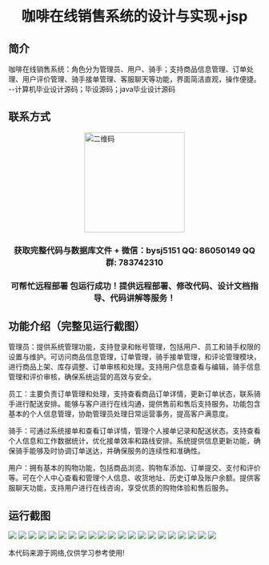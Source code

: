 <p><h1 align="center">咖啡在线销售系统的设计与实现+jsp</h1></p>

## 简介
咖啡在线销售系统：角色分为管理员、用户、骑手；支持商品信息管理、订单处理、用户评价管理、骑手接单管理、客服聊天等功能，界面简洁直观，操作便捷。    --计算机毕业设计源码；毕设源码；java毕业设计源码


## 联系方式
<img src="https://bs-1329754181.cos.ap-shanghai.myqcloud.com/wx.jpg" alt="二维码" style="display: block; margin: 0 auto;" width="200px">
<p><h3 align="center">获取完整代码与数据库文件 + 微信：bysj5151 QQ: 86050149 QQ群: 783742310</h3></p>
<p><h3 align="center">可帮忙远程部署 包运行成功！提供远程部署、修改代码、设计文档指导、代码讲解等服务！</h3></p>

## 功能介绍（完整见运行截图）
管理员：提供系统管理功能，支持登录和帐号管理，包括用户、员工和骑手权限的设置与维护。可访问商品信息管理，订单管理，骑手接单管理，和评论管理模块，进行商品上架、库存调整、订单审核和处理。支持用户信息查看与编辑，骑手信息管理和评价审核，确保系统运营的高效与安全。

员工：主要负责订单管理和处理，支持查看商品订单详情，更新订单状态，联系骑手进行配送安排。能够与客户进行在线沟通，提供售前和售后支持服务。功能包含基本的个人信息管理，协助管理员处理日常运营事务，提高客户满意度。

骑手：可通过系统接单和查看订单详情，管理个人接单记录和配送状态。支持查看个人信息和工作数据统计，优化接单效率和路线安排。系统提供信息更新功能，确保骑手能够及时协调订单送达，并确保服务的连续性和准确性。

用户：拥有基本的购物功能，包括商品浏览、购物车添加、订单提交、支付和评价等。可在个人中心查看和管理个人信息、收货地址、历史订单及账户余额。提供客服聊天功能，支持用户进行在线咨询，享受优质的购物体验和售后服务。


## 运行截图
![](https://bs-1329754181.cos.ap-shanghai.myqcloud.com/ssm/CoffeeOnlineSalesSystem/img/001.jpg)
![](https://bs-1329754181.cos.ap-shanghai.myqcloud.com/ssm/CoffeeOnlineSalesSystem/img/002.jpg)
![](https://bs-1329754181.cos.ap-shanghai.myqcloud.com/ssm/CoffeeOnlineSalesSystem/img/003.jpg)
![](https://bs-1329754181.cos.ap-shanghai.myqcloud.com/ssm/CoffeeOnlineSalesSystem/img/004.jpg)
![](https://bs-1329754181.cos.ap-shanghai.myqcloud.com/ssm/CoffeeOnlineSalesSystem/img/005.jpg)
![](https://bs-1329754181.cos.ap-shanghai.myqcloud.com/ssm/CoffeeOnlineSalesSystem/img/006.jpg)
![](https://bs-1329754181.cos.ap-shanghai.myqcloud.com/ssm/CoffeeOnlineSalesSystem/img/007.jpg)
![](https://bs-1329754181.cos.ap-shanghai.myqcloud.com/ssm/CoffeeOnlineSalesSystem/img/008.jpg)
![](https://bs-1329754181.cos.ap-shanghai.myqcloud.com/ssm/CoffeeOnlineSalesSystem/img/009.jpg)
![](https://bs-1329754181.cos.ap-shanghai.myqcloud.com/ssm/CoffeeOnlineSalesSystem/img/010.jpg)
![](https://bs-1329754181.cos.ap-shanghai.myqcloud.com/ssm/CoffeeOnlineSalesSystem/img/011.jpg)
![](https://bs-1329754181.cos.ap-shanghai.myqcloud.com/ssm/CoffeeOnlineSalesSystem/img/012.jpg)
![](https://bs-1329754181.cos.ap-shanghai.myqcloud.com/ssm/CoffeeOnlineSalesSystem/img/013.jpg)
![](https://bs-1329754181.cos.ap-shanghai.myqcloud.com/ssm/CoffeeOnlineSalesSystem/img/014.jpg)
![](https://bs-1329754181.cos.ap-shanghai.myqcloud.com/ssm/CoffeeOnlineSalesSystem/img/015.jpg)
![](https://bs-1329754181.cos.ap-shanghai.myqcloud.com/ssm/CoffeeOnlineSalesSystem/img/016.jpg)
![](https://bs-1329754181.cos.ap-shanghai.myqcloud.com/ssm/CoffeeOnlineSalesSystem/img/017.jpg)
![](https://bs-1329754181.cos.ap-shanghai.myqcloud.com/ssm/CoffeeOnlineSalesSystem/img/018.jpg)
![](https://bs-1329754181.cos.ap-shanghai.myqcloud.com/ssm/CoffeeOnlineSalesSystem/img/019.jpg)
![](https://bs-1329754181.cos.ap-shanghai.myqcloud.com/ssm/CoffeeOnlineSalesSystem/img/020.jpg)
![](https://bs-1329754181.cos.ap-shanghai.myqcloud.com/ssm/CoffeeOnlineSalesSystem/img/021.jpg)

<p>本代码来源于网络,仅供学习参考使用!</p>
